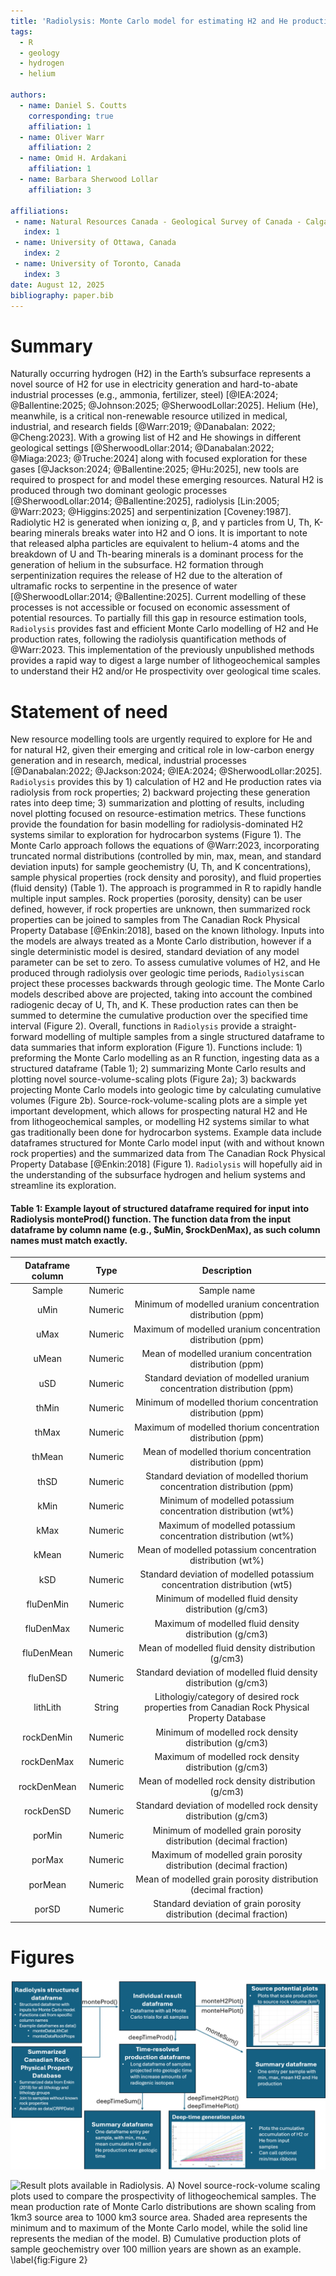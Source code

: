 ```yaml
--- 
title: 'Radiolysis: Monte Carlo model for estimating H2 and He production through radiolysis'
tags:
  - R
  - geology
  - hydrogen
  - helium

authors:
  - name: Daniel S. Coutts
    corresponding: true 
    affiliation: 1
  - name: Oliver Warr
    affiliation: 2
  - name: Omid H. Ardakani
    affiliation: 1
  - name: Barbara Sherwood Lollar
    affiliation: 3

affiliations:
 - name: Natural Resources Canada - Geological Survey of Canada - Calgary
   index: 1
 - name: University of Ottawa, Canada
   index: 2
 - name: University of Toronto, Canada
   index: 3
date: August 12, 2025
bibliography: paper.bib
--- 
```


# Summary
Naturally occurring hydrogen (H2) in the Earth’s subsurface represents a novel source of H2 for use in electricity generation and hard-to-abate industrial processes (e.g., ammonia, fertilizer, steel) [@IEA:2024; @Ballentine:2025; @Johnson:2025; @SherwoodLollar:2025]. Helium (He), meanwhile, is a critical non-renewable resource utilized in medical, industrial, and research fields [@Warr:2019; @Danabalan: 2022; @Cheng:2023]. With a growing list of H2 and He showings in different geological settings [@SherwoodLollar:2014; @Danabalan:2022; @Miaga:2023; @Truche:2024] along with focused exploration for these gases [@Jackson:2024; @Ballentine:2025; @Hu:2025], new tools are required to prospect for and model these emerging resources. Natural H2 is produced through two dominant geologic processes [@SherwoodLollar:2014; @Ballentine:2025], radiolysis [Lin:2005; @Warr:2023; @Higgins:2025] and serpentinization [Coveney:1987]. Radiolytic H2 is generated when ionizing α, β, and γ particles from U, Th, K-bearing minerals breaks water into H2 and O ions. It is important to note that released alpha particles are equivalent to helium-4 atoms and the breakdown of U and Th-bearing minerals is a dominant process for the generation of helium in the subsurface. H2 formation through serpentinization requires the release of H2 due to the alteration of ultramafic rocks to serpentine in the presence of water [@SherwoodLollar:2014; @Ballentine:2025]. Current modelling of these processes is not accessible or focused on economic assessment of potential resources. To partially fill this gap in resource estimation tools, `Radiolysis` provides fast and efficient Monte Carlo modelling of H2 and He production rates, following the radiolysis quantification methods of @Warr:2023. This implementation of the previously unpublished methods provides a rapid way to digest a large number of lithogeochemical samples to understand their H2 and/or He prospectivity over geological time scales. 

# Statement of need
New resource modelling tools are urgently required to explore for He and for natural H2, given their emerging and critical role in low-carbon energy generation and in research, medical, industrial processes [@Danabalan:2022; @Jackson:2024; @IEA:2024; @SherwoodLollar:2025]. `Radiolysis` provides this by 1) calculation of H2 and He production rates via radiolysis from rock properties; 2) backward projecting these generation rates into deep time; 3) summarization and plotting of results, including novel plotting focused on resource-estimation metrics. These functions provide the foundation for basin modelling for radiolysis-dominated H2 systems similar to exploration for hydrocarbon systems (Figure 1). 
The Monte Carlo approach follows the equations of @Warr:2023, incorporating truncated normal distributions (controlled by min, max, mean, and standard deviation inputs) for sample geochemistry (U, Th, and K concentrations), sample physical properties (rock density and porosity), and fluid properties (fluid density) (Table 1). The approach is programmed in R to rapidly handle multiple input samples. Rock properties (porosity, density) can be user defined, however, if rock properties are unknown, then summarized rock properties can be joined to samples from The Canadian Rock Physical Property Database [@Enkin:2018], based on the known lithology. Inputs into the models are always treated as a Monte Carlo distribution, however if a single deterministic model is desired, standard deviation of any model parameter can be set to zero. 
To assess cumulative volumes of H2, and He produced through radiolysis over geologic time periods, `Radiolysis`can project these processes backwards through geologic time. The Monte Carlo models described above are projected, taking into account the combined radiogenic decay of U, Th, and K. These production rates can then be summed to determine the cumulative production over the specified time interval (Figure 2).
Overall, functions in `Radiolysis` provide a straight-forward modelling of multiple samples from a single structured dataframe to data summaries that inform exploration (Figure 1). Functions include: 1) preforming the Monte Carlo modelling as an R function, ingesting data as a structured dataframe (Table 1); 2) summarizing  Monte Carlo results and plotting novel source-volume-scaling plots (Figure 2a); 3) backwards projecting Monte Carlo models into geologic time by calculating cumulative volumes (Figure 2b). Source-rock-volume-scaling plots are a simple yet important development, which allows for prospecting natural H2 and He from lithogeochemical samples, or modelling H2 systems similar to what gas traditionally been done for hydrocarbon systems. Example data include dataframes structured for Monte Carlo model input (with and without known rock properties) and the summarized data from The Canadian Rock Physical Property Database [@Enkin:2018] (Figure 1). `Radiolysis` will hopefully aid in the understanding of the subsurface hydrogen and helium systems and streamline its exploration.

#### Table 1: Example layout of structured dataframe required for input into Radiolysis monteProd() function. The function data from the input dataframe by column name (e.g., $uMin, $rockDenMax), as such column names must match exactly. 

|Dataframe column | Type        | Description                                                                                            |
|:------------------------:|:-----------:|:-----------------------------------------------------------------------:|
|Sample | Numeric | Sample name |
|uMin |Numeric|Minimum of modelled uranium concentration distribution (ppm)|
|uMax |Numeric|Maximum of modelled uranium concentration distribution (ppm)|
|uMean|Numeric|Mean of modelled uranium concentration distribution (ppm)|
|uSD|Numeric|Standard deviation of modelled uranium concentration distribution (ppm)|
|thMin |Numeric|Minimum of modelled thorium concentration distribution (ppm)|
|thMax |Numeric|Maximum of modelled thorium concentration distribution (ppm)|
|thMean|Numeric|Mean of modelled thorium concentration distribution (ppm)|
|thSD|Numeric|Standard deviation of modelled thorium concentration distribution (ppm)|
|kMin |Numeric|Minimum of modelled potassium concentration distribution (wt%)|
|kMax |Numeric|Maximum of modelled potassium concentration distribution (wt%)|
|kMean|Numeric|Mean of modelled potassium concentration distribution (wt%)|
|kSD|Numeric|Standard deviation of modelled potassium concentration distribution (wt5)|
|fluDenMin |Numeric|Minimum of modelled fluid density distribution (g/cm3)|
|fluDenMax |Numeric|Maximum of modelled fluid density distribution (g/cm3)|
|fluDenMean|Numeric|Mean of modelled fluid density distribution (g/cm3)|
|fluDenSD|Numeric|Standard deviation of modelled fluid density distribution (g/cm3)|
lithLith|String|Lithologiy/category of desired rock properties from Canadian Rock Physical Property Database|
|rockDenMin |Numeric|Minimum of modelled rock density distribution (g/cm3)|
|rockDenMax |Numeric|Maximum of modelled rock density distribution (g/cm3)|
|rockDenMean|Numeric|Mean of modelled rock density distribution (g/cm3)|
|rockDenSD|Numeric|Standard deviation of modelled rock density distribution (g/cm3)|
|porMin |Numeric|Minimum of modelled grain porosity distribution (decimal fraction)|
|porMax |Numeric|Maximum of modelled grain porosity distribution (decimal fraction)|
|porMean|Numeric|Mean of modelled grain porosity distribution (decimal fraction)|
|porSD|Numeric|Standard deviation of grain porosity distribution (decimal fraction)|

# Figures
![Function layout for Radiolysis from a single structured dataframe to through Monte Carlo models to resource-estimation focused summaries. \label{fig:Figure 1}](Fig_1_FunctionFlowDiagram.png)

![Result plots available in Radiolysis. A) Novel source-rock-volume scaling plots used to compare the prospectivity of lithogeochemical samples. The mean production rate of Monte Carlo distributions are shown scaling from 1km3 source area to 1000 km3 source area. Shaded area represents the minimum and to maximum of the Monte Carlo model, while the solid line represents the median of the model. B)  Cumulative production plots of sample geochemistry over 100 million years are shown as an example. \label{fig:Figure 2}](Fig_2_SamplePlotting.png)
